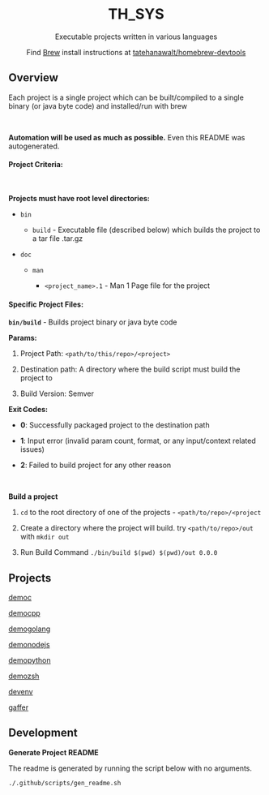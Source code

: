 <div align="center">

# TH_SYS #

Executable projects written in various languages

Find [Brew](https://brew.sh/) install instructions at  [tatehanawalt/homebrew-devtools](https://github.com/tatehanawalt/homebrew-devtools)

</div>

## Overview ##

Each project is a single project which can be built/compiled to a single binary (or java byte code) and installed/run with brew

<br>

**Automation will be used as much as possible.** Even this README was autogenerated.

#### Project Criteria: ####

<br>

**Projects must have root level directories:**

  - `bin`

    - `build` - Executable file (described below) which builds the project to a tar file <name>.tar.gz

  - `doc`

    - `man`

      - `<project_name>.1` - Man 1 Page file for the project

#### Specific Project Files: ####

**`bin/build`** - Builds project binary or java byte code

**Params:**

  1. Project Path: `<path/to/this/repo>/<project>`

  2. Destination path: A directory where the build script must build the project to

  3. Build Version: Semver

**Exit Codes:**

  - **0**: Successfully packaged project to the destination path

  - **1**: Input error (invalid param count, format, or any input/context related issues)

  - **2**: Failed to build project for any other reason

<br>

**Build a project**

  1. `cd` to the root directory of one of the projects - `<path/to/repo>/<project`

  2. Create a directory where the project will build. try `<path/to/repo>/out` with `mkdir out`

  3. Run Build Command `./bin/build $(pwd) $(pwd)/out 0.0.0`

## Projects ##

[democ](https://github.com/tatehanawalt/th_sys/tree/main/democ)

[democpp](https://github.com/tatehanawalt/th_sys/tree/main/democpp)

[demogolang](https://github.com/tatehanawalt/th_sys/tree/main/demogolang)

[demonodejs](https://github.com/tatehanawalt/th_sys/tree/main/demonodejs)

[demopython](https://github.com/tatehanawalt/th_sys/tree/main/demopython)

[demozsh](https://github.com/tatehanawalt/th_sys/tree/main/demozsh)

[devenv](https://github.com/tatehanawalt/th_sys/tree/main/devenv)

[gaffer](https://github.com/tatehanawalt/th_sys/tree/main/gaffer)

## Development ##

**Generate Project README**

The readme is generated by running the script below with no arguments.

```shell
./.github/scripts/gen_readme.sh
```

